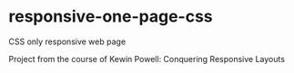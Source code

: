 # responsive-one-page-css
CSS only responsive web page

Project from the course of Kewin Powell: Conquering Responsive Layouts
